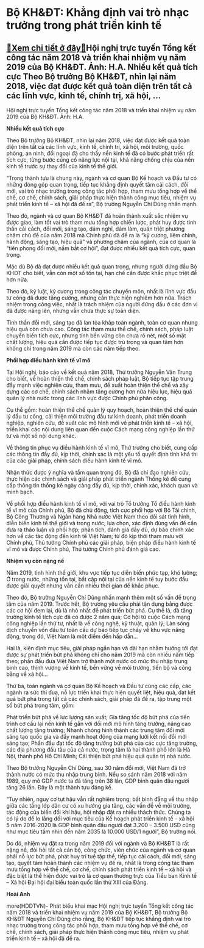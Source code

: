 Bộ KH&ĐT: Khẳng định vai trò nhạc trưởng trong phát triển kinh tế
=================================================================

[:gift:Xem chi tiết ở đây:gift:](https://hddtvn.com/bo-khdt-khang-dinh-vai-tro-nhac-truong-trong-phat-trien-kinh-te/)Hội nghị trực tuyến Tổng kết công tác năm 2018 và triển khai nhiệm vụ năm 2019 của Bộ KH&ĐT. Ảnh: H.A. Nhiều kết quả tích cực Theo Bộ trưởng Bộ KH&ĐT, nhìn lại năm 2018, việc đạt được kết quả toàn diện trên tất cả các lĩnh vực, kinh tế, chính trị, xã hội, …
-----------------------------------------------------------------------------------------------------------------------------------------------------------------------------------------------------------------------------------------------------------------







 






 Hội nghị trực tuyến Tổng kết công tác năm 2018 và triển khai nhiệm vụ năm 2019 của Bộ KH&ĐT. Ảnh: H.A. 


**Nhiều kết quả tích cực**


 Theo Bộ trưởng Bộ KH&ĐT, nhìn lại năm 2018, việc đạt được kết quả toàn diện trên tất cả các lĩnh vực, kinh tế, chính trị, xã hội, môi trường, quốc phòng, an ninh, đối ngoại đã cho thấy nền kinh tế đã có bước phát triển rất tích cực, từng bước củng cố năng lực nội tại, khả năng chống chịu của nền kinh tế trước sự thay đổi của kinh tế thế giới. 


 “Trong thành tựu là chung này, ngành và cơ quan Bộ Kế hoạch và Đầu tư có những đóng góp quan trọng, tiếp tục khẳng định quyết tâm cải cách, đổi mới, vai trò nhạc trưởng trong công tác phối hợp, tham mưu tổng hợp về thể chế, cơ chế, chính sách, giải pháp thực hiện thành công mục tiêu, nhiệm vụ phát triển kinh tế – xã hội đã đề ra”, Bộ trưởng Nguyễn Chí Dũng nhấn mạnh. 


 Theo đó, ngành và cơ quan Bộ KH&ĐT đã hoàn thành xuất sắc nhiệm vụ được giao, làm tốt vai trò tham mưu tổng hợp chiến lược, phát huy được tinh thần cải cách, đổi mới, sáng tạo, dám nghĩ, dám làm, quán triệt phương châm chủ đề của năm 2018 mà Chính phủ đã đề ra là “kỷ cương, liêm chính, hành động, sáng tạo, hiệu quả” và phương châm của ngành, của cơ quan là “tiên phong đổi mới, nắm bắt cơ hội”, đạt được nhiều kết quả tích cực, quan trọng. 


 Mặc dù Bộ đã đạt được nhiều kết quả quan trọng, nhưng người đứng đầu Bộ KHĐT cho biết, vẫn còn một số tồn tại, hạn chế cần được khắc phục triệt để hơn nữa.


 Theo đó, kỷ luật, kỷ cương trong công tác chuyên môn, nhất là lĩnh vực đầu tư công đã được tăng cường, nhưng cần thực hiện nghiêm hơn nữa. Trách nhiệm trong công việc, nhất là trách nhiệm của người đứng đầu ở các đơn vị đã được nâng lên, nhưng vẫn chưa thực sự toàn diện. 


 Tinh thần đổi mới, sáng tạo đã lan tỏa khắp toàn ngành, toàn cơ quan nhưng hiệu quả còn chưa cao. Công tác tham mưu thể chế, chính sách, pháp luật chuyển biến tích cực, nhưng tính bền vững còn chưa rõ nét, một số mặt chất lượng, hiệu quả cần được tiếp tục được trú trọng và quan tâm hơn không chỉ trong năm 2019 mà còn các năm tiếp theo.


 **Phối hợp điều hành kinh tế vĩ mô**


 Tại Hội nghị, báo cáo về kết quả năm 2018, Thứ trưởng Nguyễn Văn Trung cho biết, về hoàn thiện thể chế, chính sách pháp luật, Bộ tiếp tục tập trung đẩy mạnh việc nghiên cứu, tham mưu, đề xuất hoàn thiện thể chế và xây dựng các cơ chế, chính sách nhằm tăng cường hơn nữa hiệu lực, hiệu quả quản lý nhà nước trong các lĩnh vực được Chính phủ phân công. 


 Cụ thể gồm: hoàn thiện thể chế quản lý quy hoạch, hoàn thiện thể chế quản lý đầu tư công, cải thiện môi trường đầu tư kinh doanh, phát triển doanh nghiệp, nghiên cứu, đề xuất các mô hình mới về phát triển kinh tế – xã hội, triển khai các nội dung liên quan đến cuộc Cách mạng công nghiệp lần thứ tư và một số nội dung khác.


 Về thông tin phục vụ điều hành kinh tế vĩ mô, Thứ trưởng cho biết, cung cấp các thông tin đầy đủ, kịp thời, chính xác là một yếu tố quyết định tính khả thi của các giải pháp, chính sách điều hành kinh tế vĩ mô. 


 Nhận thức được ý nghĩa và tầm quan trọng đó, Bộ đã chỉ đạo nghiên cứu, thực hiện các chính sách và giải pháp phát triển ngành Thống kê để cung cấp thông tin thống kê ngày càng đầy đủ, kịp thời, chính xác, khách quan và minh bạch. 


 Về phối hợp điều hành kinh tế vĩ mô, với vai trò Tổ trưởng Tổ điều hành kinh tế vĩ mô của Chính phủ, Bộ đã chủ động, tích cực phối hợp với Bộ Tài chính, Bộ Công Thương và Ngân hàng Nhà nước Việt Nam theo dõi sát tình hình, diễn biến kinh tế thế giới và trong nước; lựa chọn, xác định đúng vấn đề cần đưa ra thảo luận và phối hợp; phân tích, đánh giá đầy đủ, dự báo chính xác hơn về các tác động đến kinh tế Việt Nam; từ đó kịp thời tham mưu với Chính phủ, Thủ tướng Chính phủ các giải pháp, biện pháp điều hành kinh tế vĩ mô và được Chính phủ, Thủ tướng Chính phủ đánh giá cao.


 **Nhiệm vụ còn nặng nề**


 Năm 2019, tình hình thế giới, khu vực tiếp tục diễn biến phức tạp, khó lường; Ở trong nước, những tồn tại, bất cập nội tại của nền kinh tế tuy bước đầu được giải quyết nhưng vẫn cần nhiều thời gian để khắc phục. 


 Theo đó, Bộ trưởng Nguyễn Chí Dũng nhấn mạnh thêm một số vấn đề trọng tâm của năm 2019. Trước hết, Bộ trưởng yêu cầu phải tận dụng bằng được các cơ hội đem lại, dù là nhỏ nhất để phát triển bứt phá. Cụ thể là, đà tăng trưởng kinh tế tích cực đã có được 2 năm qua; Cơ hội từ cuộc Cách mạng công nghiệp lần thứ tư, nhất là về công nghệ, kỹ thuật, quản lý; Làn sóng dịch chuyển vốn đầu tư toàn cầu dự báo tiếp tục chảy về khu vực năng động, trong đó, Việt Nam là một điểm đến hấp dẫn…


 Hai là, kiên định mục tiêu, giải pháp ngắn hạn và dài hạn nhằm hướng tới đạt được sự phát triển bứt phá không chỉ cho năm 2019 mà còn nhiều năm tiếp theo; phấn đấu đưa Việt Nam trở thành một nước có mức thu nhập trung bình cao, thịnh vượng về kinh tế, bền vững về môi trường, tiến bộ và công bằng về xã hội…


 Thứ ba, toàn ngành và cơ quan Bộ Kế hoạch và Đầu tư cùng các cấp, các ngành ra sức thi đua, nỗ lực triển khai thực hiện quyết liệt, hiệu quả, đạt kết quả bứt phá trong tất cả các chính sách, giải pháp đã đề ra, tập trung một số bứt phá trọng tâm, gồm:


 Phát triển bứt phá về lực lượng sản xuất; Gia tăng tốc độ bứt phá của tiến trình cơ cấu lại nền kinh tế gắn với đổi mới mô hình tăng trưởng, nâng cao chất lượng tăng trưởng; Nhanh chóng hình thành các trung tâm đổi mới sáng tạo quốc gia và đẩy mạnh hoạt động của mạng lưới kết nối đổi mới sáng tạo; Phấn đấu đạt tốc độ tăng trưởng bứt phá của các cực tăng trưởng, các địa phương đầu tàu của cả nước, trọng tâm là hai thành phố lớn là Hà Nội, thành phố Hồ Chí Minh; Cải thiện bứt phá hiệu quả quản trị nhà nước.


 Theo Bộ trưởng Nguyễn Chí Dũng, sau 30 năm đổi mới, Việt Nam đã trở thành nước có mức thu nhập trung bình. Nếu so sánh năm 2018 với năm 1989, quy mô GDP nước ta đã tăng trên 38 lần, GDP bình quân đầu người tăng 26 lần. Đây là một thành tựu đáng kể. 


 “Tuy nhiên, nguy cơ tụt hậu vẫn rất nghiêm trọng; bất bình đẳng về thu nhập giữa các tầng lớp dân cư có xu hướng gia tăng, các vấn đề về môi trường, tác động của biến đổi khí hậu, hội nhập đặt ra nhiều thách thức. Chúng ta có lý do để lo lắng đối với mục tiêu của Kế hoạch phát triển kinh tế – xã hội 5 năm 2016-2020 là GDP bình quân đầu người đạt 3.200 – 3.500 USD cũng như mục tiêu tầm nhìn đến năm 2035 là 10.000 USD/1 người”, Bộ trưởng nói.


 Do đó, nhiệm vụ đặt ra trong năm 2019 đối với ngành và Bộ KH&ĐT là rất nặng nề, đòi hỏi tất cả cán bộ, công chức, viên chức của ngành và cơ quan phải nỗ lực bứt phá, phát huy trí tuệ tập thể, tiếp tục cải cách, đổi mới, sáng tạo, quyết tâm hoàn thành các nhiệm vụ đề ra, nhất là trong công tác tham mưu tổng hợp về thể chế, cơ chế, chính sách phát triển kinh tế – xã hội và đặc biệt là thể hiện được vai trò là cơ quan thường trực của Tiểu ban Kinh tế – Xã hội Đại hội đại biểu toàn quốc lần thứ XIII của Đảng. 






**Hoài Anh**



more(HDDTVN)- Phát biểu khai mạc Hội nghị trực tuyến Tổng kết công tác năm 2018 và triển khai nhiệm vụ năm 2019 của Bộ KH&ĐT, Bộ trưởng Bộ KH&ĐT Nguyễn Chí Dũng cho rằng, Bộ KH&ĐT tiếp tục khẳng định vai trò nhạc trưởng trong công tác phối hợp, tham mưu tổng hợp về thể chế, cơ chế, chính sách, giải pháp thực hiện thành công mục tiêu, nhiệm vụ phát triển kinh tế – xã hội đã đề ra.

